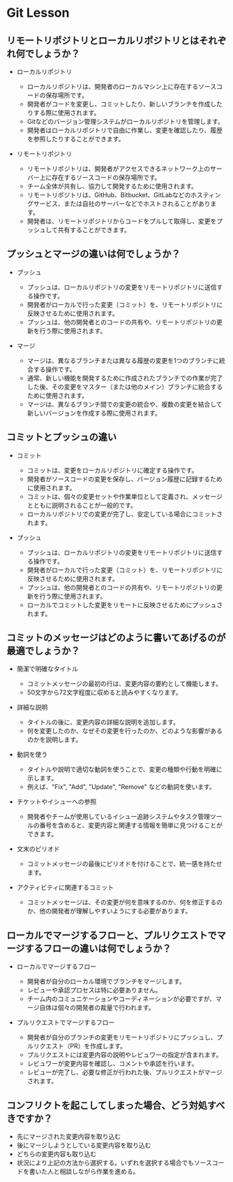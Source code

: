 # Git Lesson

## リモートリポジトリとローカルリポジトリとはそれぞれ何でしょうか？
- ローカルリポジトリ

  - ローカルリポジトリは、開発者のローカルマシン上に存在するソースコードの保存場所です。
  - 開発者がコードを変更し、コミットしたり、新しいブランチを作成したりする際に使用されます。
  - Gitなどのバージョン管理システムがローカルリポジトリを管理します。
  - 開発者はローカルリポジトリで自由に作業し、変更を確認したり、履歴を参照したりすることができます。

- リモートリポジトリ

  - リモートリポジトリは、開発者がアクセスできるネットワーク上のサーバー上に存在するソースコードの保存場所です。
  - チーム全体が共有し、協力して開発するために使用されます。
  - リモートリポジトリは、GitHub、Bitbucket、GitLabなどのホスティングサービス、または自社のサーバーなどでホストされることがあります。
  - 開発者は、リモートリポジトリからコードをプルして取得し、変更をプッシュして共有することができます。

## プッシュとマージの違いは何でしょうか？

- プッシュ

  - プッシュは、ローカルリポジトリの変更をリモートリポジトリに送信する操作です。
  - 開発者がローカルで行った変更（コミット）を、リモートリポジトリに反映させるために使用されます。
  - プッシュは、他の開発者とのコードの共有や、リモートリポジトリの更新を行う際に使用されます。

- マージ

  - マージは、異なるブランチまたは異なる履歴の変更を1つのブランチに統合する操作です。
  - 通常、新しい機能を開発するために作成されたブランチでの作業が完了した後、その変更をマスター（または他のメイン）ブランチに統合するために使用されます。
  - マージは、異なるブランチ間での変更の統合や、複数の変更を結合して新しいバージョンを作成する際に使用されます。


## コミットとプッシュの違い

- コミット

  - コミットは、変更をローカルリポジトリに確定する操作です。
  - 開発者がソースコードの変更を保存し、バージョン履歴に記録するために使用されます。
  - コミットは、個々の変更セットや作業単位として定義され、メッセージとともに説明されることが一般的です。
  - ローカルリポジトリでの変更が完了し、安定している場合にコミットされます。

- プッシュ

  - プッシュは、ローカルリポジトリの変更をリモートリポジトリに送信する操作です。
  - 開発者がローカルで行った変更（コミット）を、リモートリポジトリに反映させるために使用されます。
  - プッシュは、他の開発者とのコードの共有や、リモートリポジトリの更新を行う際に使用されます。
  - ローカルでコミットした変更をリモートに反映させるためにプッシュされます。

## コミットのメッセージはどのように書いてあげるのが最適でしょうか？

- 簡潔で明確なタイトル

  - コミットメッセージの最初の行は、変更内容の要約として機能します。
  - 50文字から72文字程度に収めると読みやすくなります。

- 詳細な説明

  - タイトルの後に、変更内容の詳細な説明を追加します。
  - 何を変更したのか、なぜその変更を行ったのか、どのような影響があるのかを説明します。

- 動詞を使う

  - タイトルや説明で適切な動詞を使うことで、変更の種類や行動を明確に示します。
  - 例えば、"Fix", "Add", "Update", "Remove" などの動詞を使います。

- チケットやイシューへの参照

  - 開発者やチームが使用しているイシュー追跡システムやタスク管理ツールの番号を含めると、変更内容と関連する情報を簡単に見つけることができます。

- 文末のピリオド

  - コミットメッセージの最後にピリオドを付けることで、統一感を持たせます。

- アクティビティに関連するコミット

  - コミットメッセージは、その変更が何を意味するのか、何を修正するのか、他の開発者が理解しやすいようにする必要があります。

## ローカルでマージするフローと、プルリクエストでマージするフローの違いは何でしょうか？

- ローカルでマージするフロー

  - 開発者が自分のローカル環境でブランチをマージします。
  - レビューや承認プロセスは特に必要ありません。
  - チーム内のコミュニケーションやコーディネーションが必要ですが、マージ自体は個々の開発者の裁量で行われます。

- プルリクエストでマージするフロー

  - 開発者が自分のブランチの変更をリモートリポジトリにプッシュし、プルリクエスト（PR）を作成します。
  - プルリクエストには変更内容の説明やレビュワーの指定が含まれます。
  - レビュワーが変更内容を確認し、コメントや承認を行います。
  - レビューが完了し、必要な修正が行われた後、プルリクエストがマージされます。

## コンフリクトを起こしてしまった場合、どう対処すべきですか？

- 先にマージされた変更内容を取り込む
- 後にマージしようとしている変更内容を取り込む
- どちらの変更内容も取り込む
- 状況により上記の方法から選択する。いずれを選択する場合でもソースコードを書いた人と相談しながら作業を進める。